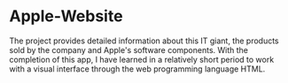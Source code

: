 # Apple-Website
The project provides detailed information about this IT giant, the  products sold by the company and Apple's software components. With the completion of this app, I have learned in a relatively  short period to work with a visual interface through the web programming language HTML.
